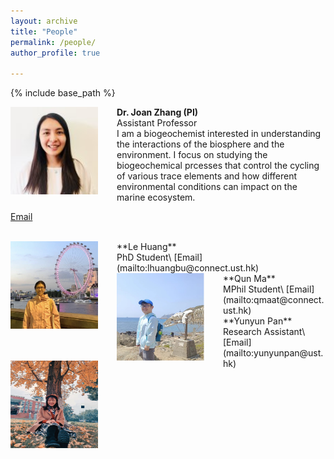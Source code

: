 ```yaml
---
layout: archive
title: "People"
permalink: /people/
author_profile: true

---
```


{% include base_path %}


<img align="left" style="float: left; padding-right: 30px;" src="/images/profile.png" width="140" height="140">  **Dr. Joan Zhang (PI)**
<br/>
Assistant Professor\
I am a biogeochemist interested in understanding the interactions of the biosphere and the environment. I focus on studying the biogeochemical prcesses that control the cycling of various trace elements and how different environmental conditions can impact on the marine ecosystem. 

[Email](mailto:qiongz@ust.hk) &nbsp; &nbsp; &nbsp; 

<br/>
<img align="left" style="float: left; padding-right: 30px;" src="/images/huangle.png" width="140" height="140">  **Le Huang**
<br/>
PhD Student\
<!---
I am a PhD student studying marine environmental science. 
-->
[Email](mailto:lhuangbu@connect.ust.hk) &nbsp; &nbsp; &nbsp;  

<br/>
<img align="left" style="float: left; padding-right: 30px;" src="/images/Maqun.jpg" width="140" height="140">  **Qun Ma**
<br/>
MPhil Student\ 
<!---
My research focuses on how environmental factors affect the global distribution of Coccolithophores and models used to predict the ecological nich shift of phytoplankton in the future. Also, I am very interested in the distribution of different trace metals in coastal waters and oceans.
-->
[Email](mailto:qmaat@connect.ust.hk) &nbsp; &nbsp; &nbsp; 

<br/>
<img align="left" style="float: left; padding-right: 30px;" src="/images/Panyunyun.png" width="140" height="140">  **Yunyun Pan**
<br/>
Research Assistant\
<!---
I am a graduate master's student from Sichuan University, majoring in Biology Engineering, especially microalgae. 
-->
[Email](mailto:yunyunpan@ust.hk) &nbsp; &nbsp; &nbsp; 

<br/>








